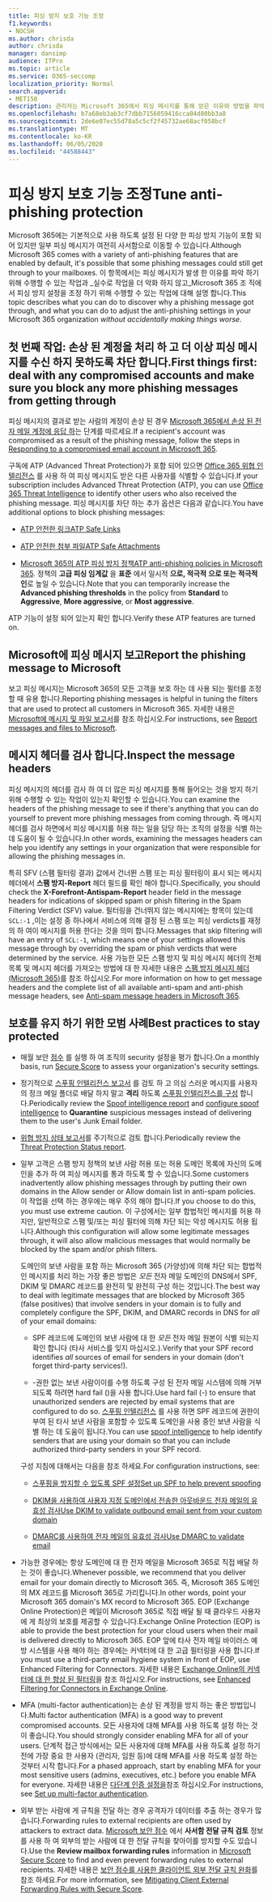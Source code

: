 ```yaml
---
title: 피싱 방지 보호 기능 조정
f1.keywords:
- NOCSH
ms.author: chrisda
author: chrisda
manager: dansimp
audience: ITPro
ms.topic: article
ms.service: O365-seccomp
localization_priority: Normal
search.appverid:
- MET150
description: 관리자는 Microsoft 365에서 피싱 메시지를 통해 얻은 이유와 방법을 파악 하 고, 향후 피싱 메시지를 더 많이 방지 하기 위해 수행 해야 하는 작업에 대해 알아봅니다.
ms.openlocfilehash: b7a68eb3ab3cf7dbb7156059416cca04d80bb3a8
ms.sourcegitcommit: 2de6e07ec55d78a5c5cf2f45732ae68acf058bcf
ms.translationtype: MT
ms.contentlocale: ko-KR
ms.lasthandoff: 06/05/2020
ms.locfileid: "44588443"
---
```

# <a name="tune-anti-phishing-protection"></a><span data-ttu-id="7be1b-103">피싱 방지 보호 기능 조정</span><span class="sxs-lookup"><span data-stu-id="7be1b-103">Tune anti-phishing protection</span></span>

<span data-ttu-id="7be1b-104">Microsoft 365에는 기본적으로 사용 하도록 설정 된 다양 한 피싱 방지 기능이 포함 되어 있지만 일부 피싱 메시지가 여전히 사서함으로 이동할 수 있습니다.</span><span class="sxs-lookup"><span data-stu-id="7be1b-104">Although Microsoft 365 comes with a variety of anti-phishing features that are enabled by default, it's possible that some phishing messages could still get through to your mailboxes.</span></span> <span data-ttu-id="7be1b-105">이 항목에서는 피싱 메시지가 발생 한 이유를 파악 하기 위해 수행할 수 있는 작업과 _실수로 작업을 더 악화 하지 않고_Microsoft 365 조 직에서 피싱 방지 설정을 조정 하기 위해 수행할 수 있는 작업에 대해 설명 합니다.</span><span class="sxs-lookup"><span data-stu-id="7be1b-105">This topic describes what you can do to discover why a phishing message got through, and what you can do to adjust the anti-phishing settings in your Microsoft 365 organization _without accidentally making things worse_.</span></span>

## <a name="first-things-first-deal-with-any-compromised-accounts-and-make-sure-you-block-any-more-phishing-messages-from-getting-through"></a><span data-ttu-id="7be1b-106">첫 번째 작업: 손상 된 계정을 처리 하 고 더 이상 피싱 메시지를 수신 하지 못하도록 차단 합니다.</span><span class="sxs-lookup"><span data-stu-id="7be1b-106">First things first: deal with any compromised accounts and make sure you block any more phishing messages from getting through</span></span>

<span data-ttu-id="7be1b-107">피싱 메시지의 결과로 받는 사람의 계정이 손상 된 경우 [Microsoft 365에서 손상 된 전자 메일 계정에 응답 하](responding-to-a-compromised-email-account.md)는 단계를 따르세요.</span><span class="sxs-lookup"><span data-stu-id="7be1b-107">If a recipient's account was compromised as a result of the phishing message, follow the steps in [Responding to a compromised email account in Microsoft 365](responding-to-a-compromised-email-account.md).</span></span>

<span data-ttu-id="7be1b-108">구독에 ATP (Advanced Threat Protection)가 포함 되어 있으면 [Office 365 위협 인텔리전스](office-365-ti.md) 를 사용 하 여 피싱 메시지도 받은 다른 사용자를 식별할 수 있습니다.</span><span class="sxs-lookup"><span data-stu-id="7be1b-108">If your subscription includes Advanced Threat Protection (ATP), you can use [Office 365 Threat Intelligence](office-365-ti.md) to identify other users who also received the phishing message.</span></span> <span data-ttu-id="7be1b-109">피싱 메시지를 차단 하는 추가 옵션은 다음과 같습니다.</span><span class="sxs-lookup"><span data-stu-id="7be1b-109">You have additional options to block phishing messages:</span></span>

- [<span data-ttu-id="7be1b-110">ATP 안전한 링크</span><span class="sxs-lookup"><span data-stu-id="7be1b-110">ATP Safe Links</span></span>](set-up-atp-safe-links-policies.md)

- [<span data-ttu-id="7be1b-111">ATP 안전한 첨부 파일</span><span class="sxs-lookup"><span data-stu-id="7be1b-111">ATP Safe Attachments</span></span>](set-up-atp-safe-attachments-policies.md)

- <span data-ttu-id="7be1b-112">[Microsoft 365의 ATP 피싱 방지 정책](configure-atp-anti-phishing-policies.md)</span><span class="sxs-lookup"><span data-stu-id="7be1b-112">[ATP anti-phishing policies in Microsoft 365](configure-atp-anti-phishing-policies.md).</span></span> <span data-ttu-id="7be1b-113">정책의 **고급 피싱 임계값** 을 **표준** 에서 일시적 **으로, 적극적** **으로 또는** **적극적인**로 높일 수 있습니다.</span><span class="sxs-lookup"><span data-stu-id="7be1b-113">Note that you can temporarily increase the **Advanced phishing thresholds** in the policy from **Standard** to **Aggressive**, **More aggressive**, or **Most aggressive**.</span></span>

<span data-ttu-id="7be1b-114">ATP 기능이 설정 되어 있는지 확인 합니다.</span><span class="sxs-lookup"><span data-stu-id="7be1b-114">Verify these ATP features are turned on.</span></span>

## <a name="report-the-phishing-message-to-microsoft"></a><span data-ttu-id="7be1b-115">Microsoft에 피싱 메시지 보고</span><span class="sxs-lookup"><span data-stu-id="7be1b-115">Report the phishing message to Microsoft</span></span>

<span data-ttu-id="7be1b-116">보고 피싱 메시지는 Microsoft 365의 모든 고객을 보호 하는 데 사용 되는 필터를 조정할 때 유용 합니다.</span><span class="sxs-lookup"><span data-stu-id="7be1b-116">Reporting phishing messages is helpful in tuning the filters that are used to protect all customers in Microsoft 365.</span></span> <span data-ttu-id="7be1b-117">자세한 내용은 [Microsoft에 메시지 및 파일 보고서](report-junk-email-messages-to-microsoft.md)를 참조 하십시오.</span><span class="sxs-lookup"><span data-stu-id="7be1b-117">For instructions, see [Report messages and files to Microsoft](report-junk-email-messages-to-microsoft.md).</span></span>

## <a name="inspect-the-message-headers"></a><span data-ttu-id="7be1b-118">메시지 헤더를 검사 합니다.</span><span class="sxs-lookup"><span data-stu-id="7be1b-118">Inspect the message headers</span></span>

<span data-ttu-id="7be1b-119">피싱 메시지의 헤더를 검사 하 여 더 많은 피싱 메시지를 통해 들어오는 것을 방지 하기 위해 수행할 수 있는 작업이 있는지 확인할 수 있습니다.</span><span class="sxs-lookup"><span data-stu-id="7be1b-119">You can examine the headers of the phishing message to see if there's anything that you can do yourself to prevent more phishing messages from coming through.</span></span> <span data-ttu-id="7be1b-120">즉 메시지 헤더를 검사 하면에서 피싱 메시지를 허용 하는 일을 담당 하는 조직의 설정을 식별 하는 데 도움이 될 수 있습니다.</span><span class="sxs-lookup"><span data-stu-id="7be1b-120">In other words, examining the messages headers can help you identify any settings in your organization that were responsible for allowing the phishing messages in.</span></span>

<span data-ttu-id="7be1b-121">특히 SFV (스팸 필터링 결과) 값에서 건너뛴 스팸 또는 피싱 필터링이 표시 되는 메시지 헤더에서 **스팸 방지-Report** 헤더 필드를 확인 해야 합니다.</span><span class="sxs-lookup"><span data-stu-id="7be1b-121">Specifically, you should check the **X-Forefront-Antispam-Report** header field in the message headers for indications of skipped spam or phish filtering in the Spam Filtering Verdict (SFV) value.</span></span> <span data-ttu-id="7be1b-122">필터링을 건너뛰지 않는 메시지에는 항목이 있는데 `SCL:-1` ,이는 설정 중 하나에서 서비스에 의해 결정 된 스팸 또는 피싱 verdicts를 재정의 하 여이 메시지를 허용 한다는 것을 의미 합니다.</span><span class="sxs-lookup"><span data-stu-id="7be1b-122">Messages that skip filtering will have an entry of `SCL:-1`, which means one of your settings allowed this message through by overriding the spam or phish verdicts that were determined by the service.</span></span> <span data-ttu-id="7be1b-123">사용 가능한 모든 스팸 방지 및 피싱 메시지 헤더의 전체 목록 및 메시지 헤더를 가져오는 방법에 대 한 자세한 내용은 [스팸 방지 메시지 헤더 (Microsoft 365)](anti-spam-message-headers.md)를 참조 하십시오.</span><span class="sxs-lookup"><span data-stu-id="7be1b-123">For more information on how to get message headers and the complete list of all available anti-spam and anti-phish message headers, see [Anti-spam message headers in Microsoft 365](anti-spam-message-headers.md).</span></span>

## <a name="best-practices-to-stay-protected"></a><span data-ttu-id="7be1b-124">보호를 유지 하기 위한 모범 사례</span><span class="sxs-lookup"><span data-stu-id="7be1b-124">Best practices to stay protected</span></span>

- <span data-ttu-id="7be1b-125">매월 보안 [점수](../mtp/microsoft-secure-score.md) 를 실행 하 여 조직의 security 설정을 평가 합니다.</span><span class="sxs-lookup"><span data-stu-id="7be1b-125">On a monthly basis, run [Secure Score](../mtp/microsoft-secure-score.md) to assess your organization's security settings.</span></span>

- <span data-ttu-id="7be1b-126">정기적으로 [스푸핑 인텔리전스 보고서](learn-about-spoof-intelligence.md) 를 검토 하 고 의심 스러운 메시지를 사용자의 정크 메일 폴더로 배달 하지 말고 **격리** 하도록 [스푸핑 인텔리전스를 구성](set-up-anti-phishing-policies.md#spoof-settings) 합니다.</span><span class="sxs-lookup"><span data-stu-id="7be1b-126">Periodically review the [Spoof intelligence report](learn-about-spoof-intelligence.md) and [configure spoof intelligence](set-up-anti-phishing-policies.md#spoof-settings) to **Quarantine** suspicious messages instead of delivering them to the user's Junk Email folder.</span></span>

- <span data-ttu-id="7be1b-127">[위협 방지 상태 보고서](view-reports-for-atp.md#threat-protection-status-report)를 주기적으로 검토 합니다.</span><span class="sxs-lookup"><span data-stu-id="7be1b-127">Periodically review the [Threat Protection Status report](view-reports-for-atp.md#threat-protection-status-report).</span></span>

- <span data-ttu-id="7be1b-128">일부 고객은 스팸 방지 정책의 보낸 사람 허용 또는 허용 도메인 목록에 자신의 도메인을 추가 하 여 피싱 메시지를 통과 하도록 할 수 있습니다.</span><span class="sxs-lookup"><span data-stu-id="7be1b-128">Some customers inadvertently allow phishing messages through by putting their own domains in the Allow sender or Allow domain list in anti-spam policies.</span></span> <span data-ttu-id="7be1b-129">이 작업을 선택 하는 경우에는 매우 주의 해야 합니다.</span><span class="sxs-lookup"><span data-stu-id="7be1b-129">If you choose to do this, you must use extreme caution.</span></span> <span data-ttu-id="7be1b-130">이 구성에서는 일부 합법적인 메시지를 허용 하지만, 일반적으로 스팸 및/또는 피싱 필터에 의해 차단 되는 악성 메시지도 허용 됩니다.</span><span class="sxs-lookup"><span data-stu-id="7be1b-130">Although this configuration will allow some legitimate messages through, it will also allow malicious messages that would normally be blocked by the spam and/or phish filters.</span></span>

  <span data-ttu-id="7be1b-131">도메인의 보낸 사람을 포함 하는 Microsoft 365 (가양성)에 의해 차단 되는 합법적인 메시지를 처리 하는 가장 좋은 방법은 _모든_ 전자 메일 도메인의 DNS에서 SPF, DKIM 및 DMARC 레코드를 완전히 및 완전히 구성 하는 것입니다.</span><span class="sxs-lookup"><span data-stu-id="7be1b-131">The best way to deal with legitimate messages that are blocked by Microsoft 365 (false positives) that involve senders in your domain is to fully and completely configure the SPF, DKIM, and DMARC records in DNS for _all_ of your email domains:</span></span>

  - <span data-ttu-id="7be1b-132">SPF 레코드에 도메인의 보낸 사람에 대 한 _모든_ 전자 메일 원본이 식별 되는지 확인 합니다 (타사 서비스를 잊지 마십시오.).</span><span class="sxs-lookup"><span data-stu-id="7be1b-132">Verify that your SPF record identifies _all_ sources of email for senders in your domain (don't forget third-party services!).</span></span>

  - <span data-ttu-id="7be1b-133">\-권한 없는 보낸 사람이이를 수행 하도록 구성 된 전자 메일 시스템에 의해 거부 되도록 하려면 hard fail ()을 사용 합니다.</span><span class="sxs-lookup"><span data-stu-id="7be1b-133">Use hard fail (\-) to ensure that unauthorized senders are rejected by email systems that are configured to do so.</span></span> <span data-ttu-id="7be1b-134">[스푸핑 인텔리전스](learn-about-spoof-intelligence.md) 를 사용 하면 SPF 레코드에 권한이 부여 된 타사 보낸 사람을 포함할 수 있도록 도메인을 사용 중인 보낸 사람을 식별 하는 데 도움이 됩니다.</span><span class="sxs-lookup"><span data-stu-id="7be1b-134">You can use [spoof intelligence](learn-about-spoof-intelligence.md) to help identify senders that are using your domain so that you can include authorized third-party senders in your SPF record.</span></span>

  <span data-ttu-id="7be1b-135">구성 지침에 대해서는 다음을 참조 하세요.</span><span class="sxs-lookup"><span data-stu-id="7be1b-135">For configuration instructions, see:</span></span>
  
  - [<span data-ttu-id="7be1b-136">스푸핑을 방지할 수 있도록 SPF 설정</span><span class="sxs-lookup"><span data-stu-id="7be1b-136">Set up SPF to help prevent spoofing</span></span>](set-up-spf-in-office-365-to-help-prevent-spoofing.md)

  - [<span data-ttu-id="7be1b-137">DKIM을 사용하여 사용자 지정 도메인에서 전송한 아웃바운드 전자 메일의 유효성 검사</span><span class="sxs-lookup"><span data-stu-id="7be1b-137">Use DKIM to validate outbound email sent from your custom domain</span></span>](use-dkim-to-validate-outbound-email.md)

  - [<span data-ttu-id="7be1b-138">DMARC를 사용하여 전자 메일의 유효성 검사</span><span class="sxs-lookup"><span data-stu-id="7be1b-138">Use DMARC to validate email</span></span>](use-dmarc-to-validate-email.md)

- <span data-ttu-id="7be1b-139">가능한 경우에는 항상 도메인에 대 한 전자 메일을 Microsoft 365로 직접 배달 하는 것이 좋습니다.</span><span class="sxs-lookup"><span data-stu-id="7be1b-139">Whenever possible, we recommend that you deliver email for your domain directly to Microsoft 365.</span></span> <span data-ttu-id="7be1b-140">즉, Microsoft 365 도메인의 MX 레코드를 Microsoft 365로 가리킵니다.</span><span class="sxs-lookup"><span data-stu-id="7be1b-140">In other words, point your Microsoft 365 domain's MX record to Microsoft 365.</span></span> <span data-ttu-id="7be1b-141">EOP (Exchange Online Protection)은 메일이 Microsoft 365로 직접 배달 될 때 클라우드 사용자에 게 최상의 보호를 제공할 수 있습니다.</span><span class="sxs-lookup"><span data-stu-id="7be1b-141">Exchange Online Protection (EOP) is able to provide the best protection for your cloud users when their mail is delivered directly to Microsoft 365.</span></span> <span data-ttu-id="7be1b-142">EOP 앞에 타사 전자 메일 바이러스 예방 시스템을 사용 해야 하는 경우에는 커넥터에 대 한 고급 필터링을 사용 합니다.</span><span class="sxs-lookup"><span data-stu-id="7be1b-142">If you must use a third-party email hygiene system in front of EOP, use Enhanced Filtering for Connectors.</span></span> <span data-ttu-id="7be1b-143">자세한 내용은 [Exchange Online의 커넥터에 대 한 향상 된 필터링](https://docs.microsoft.com/Exchange/mail-flow-best-practices/use-connectors-to-configure-mail-flow/enhanced-filtering-for-connectors)을 참조 하십시오.</span><span class="sxs-lookup"><span data-stu-id="7be1b-143">For instructions, see [Enhanced Filtering for Connectors in Exchange Online](https://docs.microsoft.com/Exchange/mail-flow-best-practices/use-connectors-to-configure-mail-flow/enhanced-filtering-for-connectors).</span></span>

- <span data-ttu-id="7be1b-144">MFA (multi-factor authentication)는 손상 된 계정을 방지 하는 좋은 방법입니다.</span><span class="sxs-lookup"><span data-stu-id="7be1b-144">Multi factor authentication (MFA) is a good way to prevent compromised accounts.</span></span> <span data-ttu-id="7be1b-145">모든 사용자에 대해 MFA를 사용 하도록 설정 하는 것이 좋습니다.</span><span class="sxs-lookup"><span data-stu-id="7be1b-145">You should strongly consider enabling MFA for all of your users.</span></span> <span data-ttu-id="7be1b-146">단계적 접근 방식에서는 모든 사용자에 대해 MFA를 사용 하도록 설정 하기 전에 가장 중요 한 사용자 (관리자, 임원 등)에 대해 MFA를 사용 하도록 설정 하는 것부터 시작 합니다.</span><span class="sxs-lookup"><span data-stu-id="7be1b-146">For a phased approach, start by enabling MFA for your most sensitive users (admins, executives, etc.) before you enable MFA for everyone.</span></span> <span data-ttu-id="7be1b-147">자세한 내용은 [다단계 인증 설정을](../../admin/security-and-compliance/set-up-multi-factor-authentication.md)참조 하십시오.</span><span class="sxs-lookup"><span data-stu-id="7be1b-147">For instructions, see [Set up multi-factor authentication](../../admin/security-and-compliance/set-up-multi-factor-authentication.md).</span></span>

- <span data-ttu-id="7be1b-148">외부 받는 사람에 게 규칙을 전달 하는 경우 공격자가 데이터를 추출 하는 경우가 많습니다.</span><span class="sxs-lookup"><span data-stu-id="7be1b-148">Forwarding rules to external recipients are often used by attackers to extract data.</span></span> <span data-ttu-id="7be1b-149">[Microsoft 보안 점수](../mtp/microsoft-secure-score.md) 에서 **사서함 전달 규칙 검토** 정보를 사용 하 여 외부의 받는 사람에 대 한 전달 규칙을 찾아이를 방지할 수도 있습니다.</span><span class="sxs-lookup"><span data-stu-id="7be1b-149">Use the **Review mailbox forwarding rules** information in [Microsoft Secure Score](../mtp/microsoft-secure-score.md) to find and even prevent forwarding rules to external recipients.</span></span> <span data-ttu-id="7be1b-150">자세한 내용은 [보안 점수를 사용한 클라이언트 외부 전달 규칙 완화](https://docs.microsoft.com/archive/blogs/office365security/mitigating-client-external-forwarding-rules-with-secure-score)를 참조 하세요.</span><span class="sxs-lookup"><span data-stu-id="7be1b-150">For more information, see [Mitigating Client External Forwarding Rules with Secure Score](https://docs.microsoft.com/archive/blogs/office365security/mitigating-client-external-forwarding-rules-with-secure-score).</span></span>
